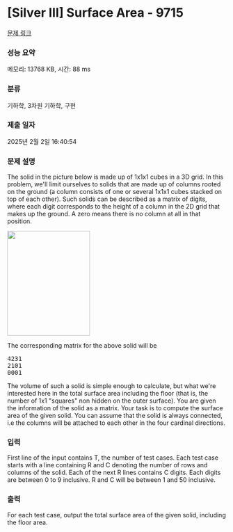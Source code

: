 # [Silver III] Surface Area - 9715 

[문제 링크](https://www.acmicpc.net/problem/9715) 

### 성능 요약

메모리: 13768 KB, 시간: 88 ms

### 분류

기하학, 3차원 기하학, 구현

### 제출 일자

2025년 2월 2일 16:40:54

### 문제 설명

<p>The solid in the picture below is made up of 1x1x1 cubes in a 3D grid. In this problem, we'll limit ourselves to solids that are made up of columns rooted on the ground (a column consists of one or several 1x1x1 cubes stacked on top of each other). Such solids can be described as a matrix of digits, where each digit corresponds to the height of a column in the 2D grid that makes up the ground. A zero means there is no column at all in that position.</p>

<p><img alt="" src="https://onlinejudgeimages.s3.amazonaws.com/problem/9715/%EC%8A%A4%ED%81%AC%EB%A6%B0%EC%83%B7%202016-10-04%20%EC%98%A4%ED%9B%84%204.03.33.png" style="height:241px; width:190px"></p>

<p>The corresponding matrix for the above solid will be  </p>

<pre>4231
2101
0001</pre>

<p>The volume of such a solid is simple enough to calculate, but what we're interested here in the total surface area including the floor (that is, the number of 1x1 "squares" non hidden on the outer surface). You are given the information of the solid as a matrix. Your task is to compute the surface area of the given solid. You can assume that the solid is always connected, i.e the columns will be attached to each other in the four cardinal directions.</p>

### 입력 

 <p>First line of the input contains T, the number of test cases.  Each test case starts with a line containing R and C denoting the number of rows and columns of the solid. Each of the next R lines contains C digits. Each digits are between 0 to 9 inclusive. R and C will be between 1 and 50 inclusive.  </p>

### 출력 

 <p>For each test case, output the total surface area of the given solid, including the floor area.</p>

